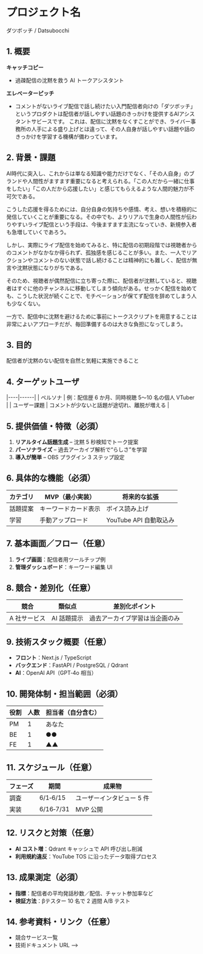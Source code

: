 # プロジェクト名
ダツボッチ / Datsubocchi

## 1. 概要
**キャッチコピー**
  - 過疎配信の沈黙を救う AI トークアシスタント  

**エレベーターピッチ**
  - コメントがないライブ配信で話し続けたい入門配信者向けの「ダツボッチ」というプロダクトは配信者が話しやすい話題のきっかけを提供するAIアシスタントサビースです。
  これは、配信に沈黙をなくすことができ、ライバー事務所の人手による盛り上げとは違って、その人自身が話しやすい話題や話のきっかけを学習する機構が備わっています。

## 2. 背景・課題
AI時代に突入し、これからは単なる知識や能力だけでなく、「その人自身」のブランドや人間性がますます重要になると考えられる。「この人だから一緒に仕事をしたい」「この人だから応援したい」と感じてもらえるような人間的魅力が不可欠である。

こうした応援を得るためには、自分自身の気持ちや感情、考え、想いを積極的に発信していくことが重要になる。その中でも、よりリアルで生身の人間性が伝わりやすいライブ配信という手段は、今後ますます主流になっていき、新規参入者も急増していくであろう。

しかし、実際にライブ配信を始めてみると、特に配信の初期段階では視聴者からのコメントがなかなか得られず、孤独感を感じることが多い。また、一人でリアクションやコメントのない状態で話し続けることは精神的にも難しく、配信が無言や沈黙状態になりがちである。

そのため、視聴者が偶然配信に立ち寄った際に、配信者が沈黙していると、視聴者はすぐに他のチャンネルに移動してしまう傾向がある。せっかく配信を始めても、こうした状況が続くことで、モチベーションが保てず配信を辞めてしまう人も少なくない。

一方で、配信中に沈黙を避けるために事前にトークスクリプトを用意することは非常によいアプローチだが、毎回準備するのは大きな負担になってしまう。


## 3. 目的
配信者が沈黙のない配信を自然と気軽に実施できること

## 4. ターゲットユーザ
|----|------|
| ペルソナ | 例：配信歴 6 か月、同時視聴 5〜10 名の個人 VTuber |
| ユーザー課題 | コメントが少ないと話題が途切れ、離脱が増える |

## 5. 提供価値・特徴（必須）
1. **リアルタイム話題生成** – 沈黙 5 秒検知でトーク提案  
2. **パーソナライズ** – 過去アーカイブ解析で“らしさ”を学習  
3. **導入が簡単** – OBS プラグイン 3 ステップ設定

## 6. 具体的な機能（必須）
| カテゴリ | MVP（最小実装） | 将来的な拡張 |
|----------|-----------------|--------------|
| 話題提案 | キーワードカード表示 | ボイス読み上げ |
| 学習 | 手動アップロード | YouTube API 自動取込み |

## 7. 基本画面／フロー（任意）
1. **ライブ画面**：配信者用ツールチップ例  
2. **管理ダッシュボード**：キーワード編集 UI

## 8. 競合・差別化（任意）
| 競合 | 類似点 | 差別化ポイント |
|------|--------|----------------|
| A 社サービス | AI 話題提示 | 過去アーカイブ学習は当企画のみ |

## 9. 技術スタック概要（任意）
- **フロント**：Next.js / TypeScript  
- **バックエンド**：FastAPI / PostgreSQL / Qdrant  
- **AI**：OpenAI API（GPT‑4o 相当）

## 10. 開発体制・担当範囲（必須）
| 役割 | 人数 | 担当者（自分含む） |
|------|------|--------------------|
| PM   | 1    | あなた |
| BE   | 1    | ●● |
| FE   | 1    | ▲▲ |

## 11. スケジュール（任意）
| フェーズ | 期間 | 成果物 |
|----------|------|--------|
| 調査     | 6/1‑6/15 | ユーザーインタビュー 5 件 |
| 実装     | 6/16‑7/31 | MVP 公開 |

## 12. リスクと対策（任意）
- **AI コスト増**：Qdrant キャッシュで API 呼び出し削減  
- **利用規約違反**：YouTube TOS に沿ったデータ取得プロセス

## 13. 成果測定（必須）
- **指標**：配信者の平均発話秒数／配信、チャット参加率など  
- **検証方法**：βテスター 10 名で 2 週間 A/B テスト

## 14. 参考資料・リンク（任意）
- 競合サービス一覧  
- 技術ドキュメント URL   -->
